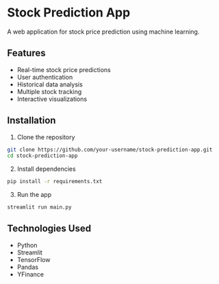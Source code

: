 # Stock Prediction App

A web application for stock price prediction using machine learning.

## Features

- Real-time stock price predictions
- User authentication
- Historical data analysis
- Multiple stock tracking
- Interactive visualizations

## Installation

1. Clone the repository

```bash
git clone https://github.com/your-username/stock-prediction-app.git
cd stock-prediction-app
```

2. Install dependencies

```bash
pip install -r requirements.txt
```

3. Run the app

```bash
streamlit run main.py
```

## Technologies Used

- Python
- Streamlit
- TensorFlow
- Pandas
- YFinance
